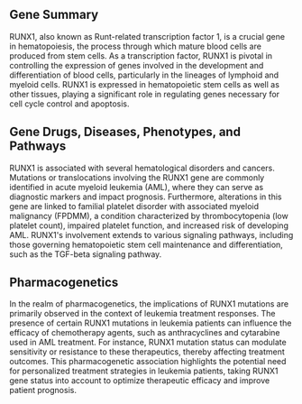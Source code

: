 ## Gene Summary
RUNX1, also known as Runt-related transcription factor 1, is a crucial gene in hematopoiesis, the process through which mature blood cells are produced from stem cells. As a transcription factor, RUNX1 is pivotal in controlling the expression of genes involved in the development and differentiation of blood cells, particularly in the lineages of lymphoid and myeloid cells. RUNX1 is expressed in hematopoietic stem cells as well as other tissues, playing a significant role in regulating genes necessary for cell cycle control and apoptosis.

## Gene Drugs, Diseases, Phenotypes, and Pathways
RUNX1 is associated with several hematological disorders and cancers. Mutations or translocations involving the RUNX1 gene are commonly identified in acute myeloid leukemia (AML), where they can serve as diagnostic markers and impact prognosis. Furthermore, alterations in this gene are linked to familial platelet disorder with associated myeloid malignancy (FPDMM), a condition characterized by thrombocytopenia (low platelet count), impaired platelet function, and increased risk of developing AML. RUNX1's involvement extends to various signaling pathways, including those governing hematopoietic stem cell maintenance and differentiation, such as the TGF-beta signaling pathway.

## Pharmacogenetics
In the realm of pharmacogenetics, the implications of RUNX1 mutations are primarily observed in the context of leukemia treatment responses. The presence of certain RUNX1 mutations in leukemia patients can influence the efficacy of chemotherapy agents, such as anthracyclines and cytarabine used in AML treatment. For instance, RUNX1 mutation status can modulate sensitivity or resistance to these therapeutics, thereby affecting treatment outcomes. This pharmacogenetic association highlights the potential need for personalized treatment strategies in leukemia patients, taking RUNX1 gene status into account to optimize therapeutic efficacy and improve patient prognosis.